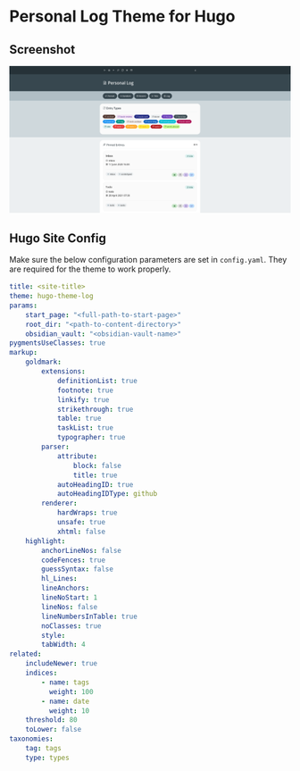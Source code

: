 # Personal Log Theme for Hugo

## Screenshot

![](.readme-assets/theme_screenshot.png)

## Hugo Site Config

Make sure the below configuration parameters are set in `config.yaml`. They are required for the theme to work properly.

```yaml
title: <site-title>
theme: hugo-theme-log
params:
    start_page: "<full-path-to-start-page>"
    root_dir: "<path-to-content-directory>"
    obsidian_vault: "<obsidian-vault-name>"
pygmentsUseClasses: true
markup:
    goldmark:
        extensions:
            definitionList: true
            footnote: true
            linkify: true
            strikethrough: true
            table: true
            taskList: true
            typographer: true
        parser:
            attribute:
                block: false
                title: true
            autoHeadingID: true
            autoHeadingIDType: github
        renderer:
            hardWraps: true
            unsafe: true
            xhtml: false
    highlight:
        anchorLineNos: false
        codeFences: true
        guessSyntax: false
        hl_Lines:
        lineAnchors:
        lineNoStart: 1
        lineNos: false
        lineNumbersInTable: true
        noClasses: true
        style:
        tabWidth: 4
related:
    includeNewer: true
    indices:
        - name: tags
          weight: 100
        - name: date
          weight: 10
    threshold: 80
    toLower: false
taxonomies:
    tag: tags
    type: types
```
